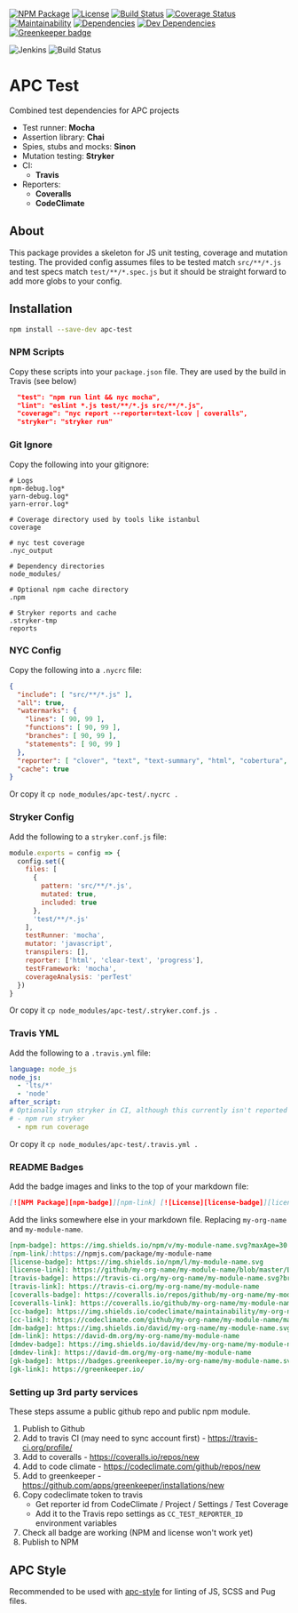 [![NPM Package][npm-badge]][npm-link] [![License][license-badge]][license-link] [![Build Status][travis-badge]][travis-link] [![Coverage Status][coveralls-badge]][coveralls-link] [![Maintainability][cc-badge]][cc-link] [![Dependencies][dm-badge]][dm-link] [![Dev Dependencies][dmdev-badge]][dmdev-link] [![Greenkeeper badge][gk-badge]][gk-link]

![Jenkins](https://img.shields.io/jenkins/s/http/188.39.108.2:7669/job/APCOvernight/job/apc-test/job/master/.svg)
![Build Status](https://img.shields.io/jenkins/s/http/188.39.108.2:7669/job/APCOvernight/job/apc-test/job/master.svg?maxAge=30)
# APC Test
Combined test dependencies for APC projects

- Test runner: **Mocha**
- Assertion library: **Chai**
- Spies, stubs and mocks: **Sinon**
- Mutation testing: **Stryker**
- CI:
  - **Travis**
- Reporters:
  - **Coveralls**
  - **CodeClimate**

## About

This package provides a skeleton for JS unit testing, coverage and mutation testing. The provided config assumes files to be tested match `src/**/*.js` and test specs match `test/**/*.spec.js` but it should be straight forward to add more globs to your config.

## Installation

```sh
npm install --save-dev apc-test
```

### NPM Scripts

Copy these scripts into your `package.json` file. They are used by the build in Travis (see below)

```json
  "test": "npm run lint && nyc mocha",
  "lint": "eslint *.js test/**/*.js src/**/*.js",
  "coverage": "nyc report --reporter=text-lcov | coveralls",
  "stryker": "stryker run"
```

### Git Ignore

Copy the following into your gitignore: 

```
# Logs
npm-debug.log*
yarn-debug.log*
yarn-error.log*

# Coverage directory used by tools like istanbul
coverage

# nyc test coverage
.nyc_output

# Dependency directories
node_modules/

# Optional npm cache directory
.npm

# Stryker reports and cache
.stryker-tmp
reports

```

### NYC Config

Copy the following into a `.nycrc` file:

```json
{
  "include": [ "src/**/*.js" ],
  "all": true,
  "watermarks": {
    "lines": [ 90, 99 ],
    "functions": [ 90, 99 ],
    "branches": [ 90, 99 ],
    "statements": [ 90, 99 ]
  },
  "reporter": [ "clover", "text", "text-summary", "html", "cobertura", "lcov" ],
  "cache": true
}
```

Or copy it `cp node_modules/apc-test/.nycrc .`

### Stryker Config

Add the following to a `stryker.conf.js` file:

```js
module.exports = config => {
  config.set({
    files: [
      {
        pattern: 'src/**/*.js',
        mutated: true,
        included: true
      },
      'test/**/*.js'
    ],
    testRunner: 'mocha',
    mutator: 'javascript',
    transpilers: [],
    reporter: ['html', 'clear-text', 'progress'],
    testFramework: 'mocha',
    coverageAnalysis: 'perTest'
  })
}
```

Or copy it `cp node_modules/apc-test/.stryker.conf.js .`

### Travis YML

Add the following to a `.travis.yml` file:

```yml
language: node_js
node_js:
  - 'lts/*'
  - 'node'
after_script:
# Optionally run stryker in CI, although this currently isn't reported
# - npm run stryker
  - npm run coverage
```

Or copy it `cp node_modules/apc-test/.travis.yml .`

### README Badges

Add the badge images and links to the top of your markdown file:

```markdown
[![NPM Package][npm-badge]][npm-link] [![License][license-badge]][license-link] [![Build Status][travis-badge]][travis-link] [![Coverage Status][coveralls-badge]][coveralls-link] [![Maintainability][cc-badge]][cc-link] [![Dependencies][dm-badge]][dm-link] [![Dev Dependencies][dmdev-badge]][dmdev-link] [![Greenkeeper badge][gk-badge]][gk-link]
```

Add the links somewhere else in your markdown file. Replacing `my-org-name` and `my-module-name`.

```markdown
[npm-badge]: https://img.shields.io/npm/v/my-module-name.svg?maxAge=30
[npm-link]:https://npmjs.com/package/my-module-name
[license-badge]: https://img.shields.io/npm/l/my-module-name.svg
[license-link]: https://github/my-org-name/my-module-name/blob/master/LICENSE
[travis-badge]: https://travis-ci.org/my-org-name/my-module-name.svg?branch=master
[travis-link]: https://travis-ci.org/my-org-name/my-module-name
[coveralls-badge]: https://coveralls.io/repos/github/my-org-name/my-module-name/badge.svg?branch=master
[coveralls-link]: https://coveralls.io/github/my-org-name/my-module-name?branch=master
[cc-badge]: https://img.shields.io/codeclimate/maintainability/my-org-name/my-module-name.svg
[cc-link]: https://codeclimate.com/github/my-org-name/my-module-name/maintainability
[dm-badge]: https://img.shields.io/david/my-org-name/my-module-name.svg
[dm-link]: https://david-dm.org/my-org-name/my-module-name
[dmdev-badge]: https://img.shields.io/david/dev/my-org-name/my-module-name.svg
[dmdev-link]: https://david-dm.org/my-org-name/my-module-name
[gk-badge]: https://badges.greenkeeper.io/my-org-name/my-module-name.svg
[gk-link]: https://greenkeeper.io/
```

### Setting up 3rd party services

These steps assume a public github repo and public npm module.

1. Publish to Github
2. Add to travis CI (may need to sync account first) - https://travis-ci.org/profile/
3. Add to coveralls - https://coveralls.io/repos/new
4. Add to code climate - https://codeclimate.com/github/repos/new
5. Add to greenkeeper - https://github.com/apps/greenkeeper/installations/new
6. Copy codeclimate token to travis
    - Get reporter id from CodeClimate / Project / Settings / Test Coverage
    - Add it to the Travis repo settings as `CC_TEST_REPORTER_ID` environment variables
7. Check all badge are working (NPM and license won't work yet)
8. Publish to NPM

## APC Style

Recommended to be used with [apc-style](https://www.npmjs.com/package/apc-style) for linting of JS, SCSS and Pug files.


[npm-badge]: https://img.shields.io/npm/v/apc-test.svg?maxAge=30
[npm-link]:https://npmjs.com/package/apc-test
[license-badge]: https://img.shields.io/npm/l/apc-test.svg
[license-link]: https://github/APCOvernight/apc-test/blob/master/LICENSE
[travis-badge]: https://travis-ci.org/APCOvernight/apc-test.svg?branch=master
[travis-link]: https://travis-ci.org/APCOvernight/apc-test
[coveralls-badge]: https://coveralls.io/repos/github/APCOvernight/apc-test/badge.svg?branch=master
[coveralls-link]: https://coveralls.io/github/APCOvernight/apc-test?branch=master
[cc-badge]: https://img.shields.io/codeclimate/maintainability/APCOvernight/apc-test.svg
[cc-link]: https://codeclimate.com/github/APCOvernight/apc-test/maintainability
[dm-badge]: https://img.shields.io/david/APCOvernight/apc-test.svg
[dm-link]: https://david-dm.org/APCOvernight/apc-test
[dmdev-badge]: https://img.shields.io/david/dev/APCOvernight/apc-test.svg
[dmdev-link]: https://david-dm.org/APCOvernight/apc-test
[gk-badge]: https://badges.greenkeeper.io/APCOvernight/apc-test.svg
[gk-link]: https://greenkeeper.io/
